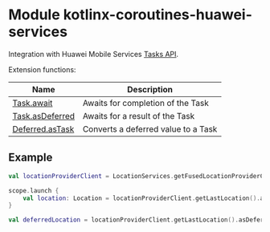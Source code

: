 # Module kotlinx-coroutines-huawei-services

Integration with Huawei Mobile Services [Tasks API](https://developer.huawei.com/consumer/en/doc/HMSCore-References-V5/tasks-overview-0000001050202661-V5).

Extension functions:

| **Name** | **Description**
| -------- | ---------------
| [Task.await][await] | Awaits for completion of the Task
| [Task.asDeferred][asDeferred] | Awaits for a result of the Task
| [Deferred.asTask][asTask] | Converts a deferred value to a Task

## Example
```kotlin
val locationProviderClient = LocationServices.getFusedLocationProviderClient(context)

scope.launch {
    val location: Location = locationProviderClient.getLastLocation().await()
}

val deferredLocation = locationProviderClient.getLastLocation().asDeferred()
```

[await]: https://kotlin.github.io/kotlinx.coroutines/kotlinx-coroutines-huawei-services/kotlinx.coroutines.tasks/com.huawei.hmf.tasks.-task/await.html
[asDeferred]: https://kotlin.github.io/kotlinx.coroutines/kotlinx-coroutines-huawei-services/kotlinx.coroutines.tasks/com.huawei.hmf.tasks.-task/as-deferred.html
[asTask]: https://kotlin.github.io/kotlinx.coroutines/kotlinx-coroutines-huawei-services/kotlinx.coroutines.tasks/kotlinx.coroutines.-deferred/as-task.html
